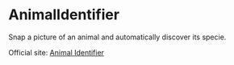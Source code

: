 # AnimalIdentifier
Snap a picture of an animal and automatically discover its specie.

Official site: [Animal Identifier](https://hartator.github.io/animal-identifier/ "Animal Identifier")

